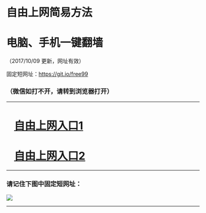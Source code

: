 ﻿# 自由上网简易方法

# 电脑、手机一键翻墙

（2017/10/09 更新，网址有效）

固定短网址：https://git.io/free99

### （微信如打不开，请转到浏览器打开）


***





# &nbsp;&nbsp; <a href="http://ft2503822138.fwq-tz-1001.info/fwqtz01.html?t=10090018825 " target="_blank">自由上网入口1</a>
# &nbsp;&nbsp; <a href="http://ft2846014539.fwq-tz-1002.info/fwqtz02.html?t=10090018534 " target="_blank">自由上网入口2</a>
***

### 请记住下图中固定短网址：

<img src="https://s3-us-west-2.amazonaws.com/fwq-1001/yjfq-20170905okok.png" /> 


***

